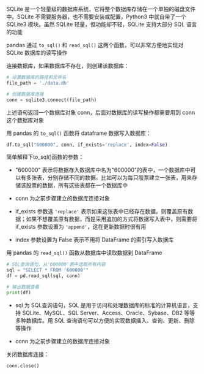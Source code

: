 SQLite 是一个轻量级的数据库系统，它将整个数据库存储在一个单独的磁盘文件中。SQLite 不需要服务器，也不需要安装或配置，Python3 中就自带了一个 SQLite3 模块。虽然 SQLite 轻量，但功能却不轻，SQLite 支持大部分 SQL 语言的功能

pandas 通过 `to_sql()` 和 `read_sql()` 这两个函数，可以非常方便地实现对 SQLite 数据库的读写操作

连接数据库，如果数据库不存在，则创建该数据库：

```python
# 设置数据库的路径和文件名
file_path = './data.db'

# 创建数据库连接
conn = sqlite3.connect(file_path)
```

上述语句返回一个数据库对象 conn，后面对数据库的读写操作都需要用到 conn 这个数据库对象

用 pandas 的 `to_sql()` 函数将 dataframe 数据写入数据库：

```python
df.to_sql("600000", conn, if_exists='replace', index=False)
```

简单解释下to_sql()函数的参数：

- "600000" 表示将数据存入数据库中名为"600000"的表中，一个数据库中可以有多张表，分别存储不同的数据。比如可以为每只股票建立一张表，用来存储该股票的数据，所有这些表都在一个数据库中

- conn 为之前步骤建立的数据库连接对象

- if_exists 参数选 `'replace'` 表示如果这张表中已经存在数据，则覆盖原有数据；如果不想覆盖原有数据，而是采用追加的方式将数据写入表中，则需要将 if_exists 参数设置为 `'append'`，这在更新数据时很有用

- index 参数设置为 False 表示不用将 DataFrame 的索引写入数据库

用 pandas 的 `read_sql()` 函数从数据库中读取数据到 DataFrame

```python
# SQL查询语句，从'600000'表中选取所有内容
sql = "SELECT * FROM '600000'"
df = pd.read_sql(sql, conn)

# 输出数据查看
print(df)
```

- sql 为 SQL查询语句，SQL 是用于访问和处理数据库的标准的计算机语言，支持 SQLite、MySQL、SQL Server、Access、Oracle、Sybase、DB2 等等多种数据库。用 SQL 查询语句可以方便的实现数据插入、查询、更新、删除等操作

- conn 为之前步骤建立的数据库连接对象

关闭数据库连接：

```python
conn.close()
```


